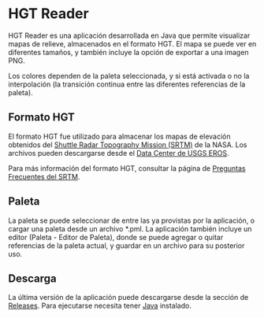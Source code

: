 # HGT Reader

HGT Reader es una aplicación desarrollada en Java que permite visualizar mapas de relieve, almacenados en el formato HGT. El mapa se puede ver en diferentes tamaños, y también incluye la opción de exportar a una imagen PNG.

Los colores dependen de la paleta seleccionada, y si está activada o no la interpolación (la transición continua entre las diferentes referencias de la paleta).

## Formato HGT

El formato HGT fue utilizado para almacenar los mapas de elevación obtenidos del [Shuttle Radar Topography Mission (SRTM)](http://www2.jpl.nasa.gov/srtm/)  de la NASA. Los archivos pueden descargarse desde el [Data Center de USGS EROS](https://dds.cr.usgs.gov/srtm/version2_1/SRTM3/).

Para más información del formato HGT, consultar la página de [Preguntas Frecuentes del SRTM](www2.jpl.nasa.gov/srtm/faq.html).

## Paleta

La paleta se puede seleccionar de entre las ya provistas por la aplicación, o cargar una paleta desde un archivo *.pml. La aplicación también incluye un editor (Paleta - Editor de Paleta), donde se puede agregar o quitar referencias de la paleta actual, y guardar en un archivo para su posterior uso.

## Descarga

La última versión de la aplicación puede descargarse desde la sección de [Releases](https://github.com/hernanrocha/hgt-reader/releases).
Para ejecutarse necesita tener [Java](http://www.java.com/) instalado.
